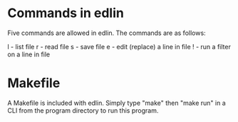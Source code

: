 # Commands in edlin
Five commands are allowed in edlin. The commands are as follows:

l - list file
r - read file
s - save file
e - edit (replace) a line in file
! - run a filter on a line in file

# Makefile
A Makefile is included with edlin. Simply type "make" then "make run" in a CLI from the program directory to run this program.
